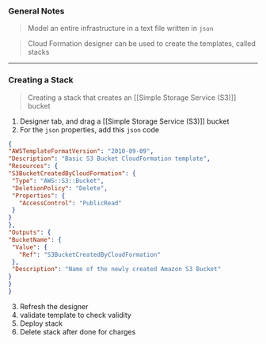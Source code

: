 
### General Notes

> Model an entire infrastructure in a text file written in `json`

> Cloud Formation designer can be used to create the templates, called stacks

___

### Creating a Stack

> Creating a stack that creates an [[Simple Storage Service (S3)]] bucket

1. Designer tab, and drag a [[Simple Storage Service (S3)]] bucket
2. For the `json` properties, add this `json` code 
``` JSON
{
"AWSTemplateFormatVersion": "2010-09-09",
"Description": "Basic S3 Bucket CloudFormation template",
"Resources": {
"S3BucketCreatedByCloudFormation": {
 "Type": "AWS::S3::Bucket",
 "DeletionPolicy": "Delete",
 "Properties": {
   "AccessControl": "PublicRead"
 }
}
},
"Outputs": {
"BucketName": {
 "Value": {
   "Ref": "S3BucketCreatedByCloudFormation"
 },
 "Description": "Name of the newly created Amazon S3 Bucket"
}
}
}
```

3. Refresh the designer
4. validate template to check validity
5. Deploy stack
6. Delete stack after done for charges